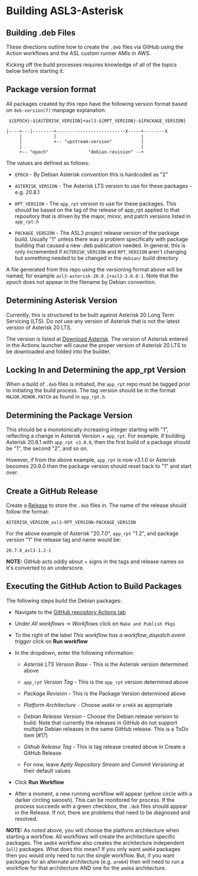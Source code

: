 # Building ASL3-Asterisk

## Building .deb Files
These directions outline how to create the `.deb` files via GitHub using the Action workflows and the ASL custom runner AMIs in AWS.

Kicking off the build processes requires knowledge of all of the topics below before starting it.

## Package version format
All packages created by this repo have the following version format based on `deb-version(7)` manpage explanation.

```
 ${EPOCH}:${ASTERISK_VERSION}+asl3-${RPT_VERSION}-${PACKAGE_VERSION}

|----+---|--------+--------------------------X-----+--------X
     |            |                                |
     |            +-- "upstream-version"           |
     |                                             |
     +-- "epoch"               "debian-revision" --+
```

The values are defined as follows:

* `EPOCH` - By Debian Asterisk convention this is hardcoded as "2"

* `ASTERISK_VERSION` - The Asterisk LTS version to use for these packages - e.g. 20.8.1

* `RPT_VERSION` - The `app_rpt` version to use for these packages. This should be based on the tag of the release of app_rpt applied to that repository that is driven  by the major, minor, and patch versions listed in `app_rpt.h`

* `PACKAGE_VERSION` - The ASL3 project release version of the package build. Usually "1" unless there was a problem specifically with package building that caused a new .deb publication needed. In general, this is only incremented if `ASTERISK_VERSION` and `RPT_VERSION` aren't changing but something needed to be changed in the `debian/` build directory

A file generated from this repo using the versioning format above will be named, for example `asl3-asterisk-20.8.1+asl3-3.0.0-1`. Note that the *epoch* does not appear in the filename by Debian convention.

## Determining Asterisk Version
Currently, this is structured to be built against Asterisk 20 Long Term Servicing (LTS). Do not use any version of Asterisk that is not the latest version of Asterisk 20 LTS.

The version is listed at [Download Asterisk](https://www.asterisk.org/downloads/). The version of Asterisk entered in the Actions launcher will cause the proper version of Asterisk 20 LTS to be downloaded and folded into the builder.

## Locking In and Determining the app\_rpt Version
When a build of `.deb` files is initiated, the `app_rpt` repo must be tagged prior to initiating the build process. The tag version should be in the format `MAJOR.MINOR.PATCH` as found in `app_rpt.h`.

## Determining the Package Version
This should be a monotonically increasing integer starting with "1", reflecting a change in Asterisk Version + `app_rpt`. For example, if building Asterisk 20.8.1 with `app_rpt v3.0.0`, then the first build of a package should be "1", the second "2", and so on.

However, if from the above example, `app_rpt` is now v3.1.0 or Asterisk becomes 20.9.0 then the package version should reset back to "1" and start over.

## Create a GitHub Release
Create a [Release](https://github.com/AllStarLink/asl3-asterisk/releases) to store the `.deb` files in. The name of the release should follow the format:

```
ASTERISK_VERSION_asl3-RPT_VERSION-PACKAGE_VERSION
```

For the above example of Asterisk "20.7.0", `app_rpt` "1.2", and package version "1" the release tag and name would be:

```
20.7.0_asl3-1.2-1
```

**NOTE:** GitHub acts oddly about + signs in the tags and release names so it's converted to an underscore.

## Executing the GitHub Action to Build Packages
The following steps build the Debian packages:

* Navigate to the [GitHub repository Actions tab](https://github.com/AllStarLink/asl3-asterisk/actions)

* Under *All workflows* -> *Workflows* click on `Make and Publish Pkgs`

* To the right of the label *This workflow has a workflow_dispatch event trigger* click on **Run workflow**

* In the dropdown, enter the following information:

    * *Asterisk LTS Version Base* - This is the Asterisk version determined above

    * *`app_rpt` Version Tag* - This is the `app_rpt` version determined above

    * *Package Revision* - This is the Package Version determined above

    * *Platform Architecture* - Choose `amd64` or `arm64` as appropriate

    * *Debian Release Version* - Choose the Debian release version to build. Note that currently the releases in GitHub do not support multiple Debian releases in the same GitHub release. This is a ToDo item (#17)

    * *Github Release Tag* - This is tag release created above in Create a GitHub Release

    * For now, leave *Aptly Repository Stream* and *Commit Versioning* at their default values

* Click **Run Workflow**

* After a moment, a new running workflow will appear (yellow circle with a darker circling swoosh). This can be monitored for process. If the process succeeds with a green checkbox, the `.deb` files should appear in the Release. If not, there are problems that need to be diagnosed and resolved.

**NOTE:** As noted above, you will choose the platform architecture when starting a workflow. All workflows will create the architecture specific packages. The `amd64` workflow also creates the architecture independent (`all`) packages.  What does this mean?  If you only want `amd64` packages then you would only need to run the single workflow. But, if you want packages for an alternate architecture (e.g. `arm64`) then will need to run a workflow for that architecture AND one for the `amd64` architecture.
